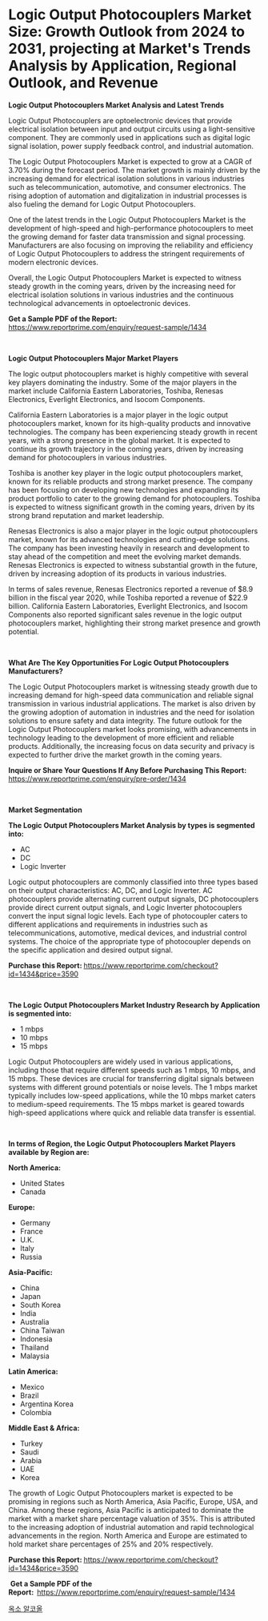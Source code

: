 <p><h1>Logic Output Photocouplers Market Size: Growth Outlook from 2024 to 2031, projecting at Market's Trends Analysis by Application, Regional Outlook, and Revenue</h1></p><p><strong>Logic Output Photocouplers Market Analysis and Latest Trends</strong></p>
<p><p>Logic Output Photocouplers are optoelectronic devices that provide electrical isolation between input and output circuits using a light-sensitive component. They are commonly used in applications such as digital logic signal isolation, power supply feedback control, and industrial automation.</p><p>The Logic Output Photocouplers Market is expected to grow at a CAGR of 3.70% during the forecast period. The market growth is mainly driven by the increasing demand for electrical isolation solutions in various industries such as telecommunication, automotive, and consumer electronics. The rising adoption of automation and digitalization in industrial processes is also fueling the demand for Logic Output Photocouplers.</p><p>One of the latest trends in the Logic Output Photocouplers Market is the development of high-speed and high-performance photocouplers to meet the growing demand for faster data transmission and signal processing. Manufacturers are also focusing on improving the reliability and efficiency of Logic Output Photocouplers to address the stringent requirements of modern electronic devices.</p><p>Overall, the Logic Output Photocouplers Market is expected to witness steady growth in the coming years, driven by the increasing need for electrical isolation solutions in various industries and the continuous technological advancements in optoelectronic devices.</p></p>
<p><strong>Get a Sample PDF of the Report:&nbsp;</strong> <a href="https://www.reportprime.com/enquiry/request-sample/1434">https://www.reportprime.com/enquiry/request-sample/1434</a></p>
<p>&nbsp;</p>
<p><strong>Logic Output Photocouplers Major Market Players</strong></p>
<p><p>The logic output photocouplers market is highly competitive with several key players dominating the industry. Some of the major players in the market include California Eastern Laboratories, Toshiba, Renesas Electronics, Everlight Electronics, and Isocom Components.</p><p>California Eastern Laboratories is a major player in the logic output photocouplers market, known for its high-quality products and innovative technologies. The company has been experiencing steady growth in recent years, with a strong presence in the global market. It is expected to continue its growth trajectory in the coming years, driven by increasing demand for photocouplers in various industries.</p><p>Toshiba is another key player in the logic output photocouplers market, known for its reliable products and strong market presence. The company has been focusing on developing new technologies and expanding its product portfolio to cater to the growing demand for photocouplers. Toshiba is expected to witness significant growth in the coming years, driven by its strong brand reputation and market leadership.</p><p>Renesas Electronics is also a major player in the logic output photocouplers market, known for its advanced technologies and cutting-edge solutions. The company has been investing heavily in research and development to stay ahead of the competition and meet the evolving market demands. Renesas Electronics is expected to witness substantial growth in the future, driven by increasing adoption of its products in various industries.</p><p>In terms of sales revenue, Renesas Electronics reported a revenue of $8.9 billion in the fiscal year 2020, while Toshiba reported a revenue of $22.9 billion. California Eastern Laboratories, Everlight Electronics, and Isocom Components also reported significant sales revenue in the logic output photocouplers market, highlighting their strong market presence and growth potential.</p></p>
<p>&nbsp;</p>
<p><strong>What Are The Key Opportunities For Logic Output Photocouplers Manufacturers?</strong></p>
<p><p>The Logic Output Photocouplers market is witnessing steady growth due to increasing demand for high-speed data communication and reliable signal transmission in various industrial applications. The market is also driven by the growing adoption of automation in industries and the need for isolation solutions to ensure safety and data integrity. The future outlook for the Logic Output Photocouplers market looks promising, with advancements in technology leading to the development of more efficient and reliable products. Additionally, the increasing focus on data security and privacy is expected to further drive the market growth in the coming years.</p></p>
<p><strong>Inquire or Share Your Questions If Any Before Purchasing This Report:</strong> <a href="https://www.reportprime.com/enquiry/pre-order/1434">https://www.reportprime.com/enquiry/pre-order/1434</a></p>
<p>&nbsp;</p>
<p><strong>Market Segmentation</strong></p>
<p><strong>The Logic Output Photocouplers Market Analysis by types is segmented into:</strong></p>
<p><ul><li>AC</li><li>DC</li><li>Logic Inverter</li></ul></p>
<p><p>Logic output photocouplers are commonly classified into three types based on their output characteristics: AC, DC, and Logic Inverter. AC photocouplers provide alternating current output signals, DC photocouplers provide direct current output signals, and Logic Inverter photocouplers convert the input signal logic levels. Each type of photocoupler caters to different applications and requirements in industries such as telecommunications, automotive, medical devices, and industrial control systems. The choice of the appropriate type of photocoupler depends on the specific application and desired output signal.</p></p>
<p><strong>Purchase this Report:&nbsp;</strong><a href="https://www.reportprime.com/checkout?id=1434&price=3590">https://www.reportprime.com/checkout?id=1434&price=3590</a></p>
<p>&nbsp;</p>
<p><strong>The Logic Output Photocouplers Market Industry Research by Application is segmented into:</strong></p>
<p><ul><li>1 mbps</li><li>10 mbps</li><li>15 mbps</li></ul></p>
<p><p>Logic Output Photocouplers are widely used in various applications, including those that require different speeds such as 1 mbps, 10 mbps, and 15 mbps. These devices are crucial for transferring digital signals between systems with different ground potentials or noise levels. The 1 mbps market typically includes low-speed applications, while the 10 mbps market caters to medium-speed requirements. The 15 mbps market is geared towards high-speed applications where quick and reliable data transfer is essential.</p></p>
<p>&nbsp;</p>
<p><strong>In terms of Region, the Logic Output Photocouplers Market Players available by Region are:</strong></p>
<p>
    <p> <strong> North America: </strong>
        <ul>
            <li>United States</li>
            <li>Canada</li>
        </ul>
        </p> 
    <p> <strong> Europe: </strong>
        <ul>
            <li>Germany</li>
            <li>France</li>
            <li>U.K.</li>
            <li>Italy</li>
            <li>Russia</li>
        </ul>
        </p> 
    <p> <strong> Asia-Pacific: </strong>
        <ul>
            <li>China</li>
            <li>Japan</li>
            <li>South Korea</li>
            <li>India</li>
            <li>Australia</li>
            <li>China Taiwan</li>
            <li>Indonesia</li>
            <li>Thailand</li>
            <li>Malaysia</li>
        </ul>
        </p> 
    <p> <strong> Latin America: </strong>
        <ul>
            <li>Mexico</li>
            <li>Brazil</li>
            <li>Argentina Korea</li>
            <li>Colombia</li>
        </ul>
        </p> 
    <p> <strong> Middle East & Africa: </strong>
        <ul>
            <li>Turkey</li>
            <li>Saudi</li>
            <li>Arabia</li>
            <li>UAE</li>
            <li>Korea</li>
        </ul>
    </p>
    </p>
<p><p>The growth of Logic Output Photocouplers market is expected to be promising in regions such as North America, Asia Pacific, Europe, USA, and China. Among these regions, Asia Pacific is anticipated to dominate the market with a market share percentage valuation of 35%. This is attributed to the increasing adoption of industrial automation and rapid technological advancements in the region. North America and Europe are estimated to hold market share percentages of 25% and 20% respectively.</p></p>
<p><strong>Purchase this Report: </strong><a href="https://www.reportprime.com/checkout?id=1434&price=3590">https://www.reportprime.com/checkout?id=1434&price=3590</a></p>
<p>&nbsp;<strong>Get a Sample PDF of the Report:&nbsp;&nbsp;</strong><a href="https://www.reportprime.com/enquiry/request-sample/1434">https://www.reportprime.com/enquiry/request-sample/1434</a></p>
<p><strong></strong></p>
<p><p><a href="https://github.com/crfsywufhm81415/Market-Research-Report-List-1/blob/main/80471908699.md">옥소 알코올</a></p></p>